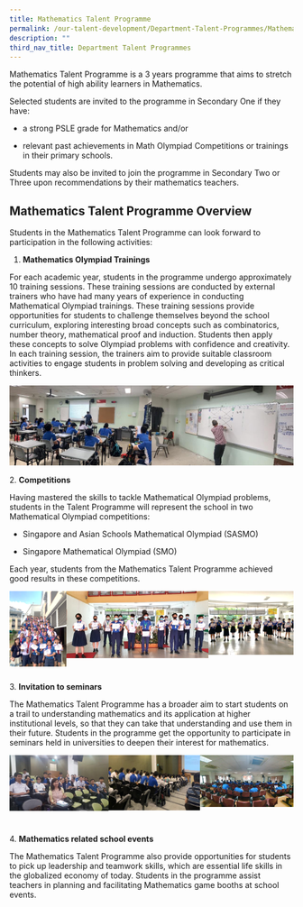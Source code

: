 ```yaml
---
title: Mathematics Talent Programme
permalink: /our-talent-development/Department-Talent-Programmes/Mathematics-Talent-Programme
description: ""
third_nav_title: Department Talent Programmes
---
```

Mathematics Talent Programme is a 3 years programme that aims to stretch the potential of high ability learners in Mathematics.

Selected students are invited to the programme in Secondary One if they have:

*   a strong PSLE grade for Mathematics and/or
    
*   relevant past achievements in Math Olympiad Competitions or trainings in their primary schools.
    

Students may also be invited to join the programme in Secondary Two or Three upon recommendations by their mathematics teachers. 

Mathematics Talent Programme Overview
-------------------------------------

Students in the Mathematics Talent Programme can look forward to participation in the following activities: 

1.  **Mathematics Olympiad Trainings**
    

For each academic year, students in the programme undergo approximately 10 training sessions. These training sessions are conducted by external trainers who have had many years of experience in conducting Mathematical Olympiad trainings. These training sessions provide opportunities for students to challenge themselves beyond the school curriculum, exploring interesting broad concepts such as combinatorics, number theory, mathematical proof and induction. Students then apply these concepts to solve Olympiad problems with confidence and creativity. In each training session, the trainers aim to provide suitable classroom activities to engage students in problem solving and developing as critical thinkers.

<img src="/images/mtp.jpeg" 
     style="width:50%;float:left">
<img src="/images/mtp2.jpeg" 
     style="width:50%">
		 
		 
2\.  **Competitions**
    

Having mastered the skills to tackle Mathematical Olympiad problems, students in the Talent Programme will represent the school in two Mathematical Olympiad competitions:

*   Singapore and Asian Schools Mathematical Olympiad (SASMO)
    
*   Singapore Mathematical Olympiad (SMO) 

Each year, students from the Mathematics Talent Programme achieved good results in these competitions.


<img src="/images/mtp3.png" 
     style="width:20%;float:left">
<img src="/images/mtp4.png" 
     style="width:50%;float:left">
<img src="/images/mtp5.png" 
     style="width:30%">

<br>
		 
3\.  **Invitation to seminars** 
    

The Mathematics Talent Programme has a broader aim to start students on a trail to understanding mathematics and its application at higher institutional levels, so that they can take that understanding and use them in their future. Students in the programme get the opportunity to participate in seminars held in universities to deepen their interest for mathematics.

<img src="/images/mtp6.jpeg" 
     style="width:35%;float:left">
<img src="/images/mtp7.jpeg" 
     style="width:32%;float:left">
<img src="/images/mtp8.jpeg" 
     style="width:33%">

<br>

4\.  **Mathematics related school events** 
    

The Mathematics Talent Programme also provide opportunities for students to pick up leadership and teamwork skills, which are essential life skills in the globalized economy of today. Students in the programme assist teachers in planning and facilitating Mathematics game booths at school events.